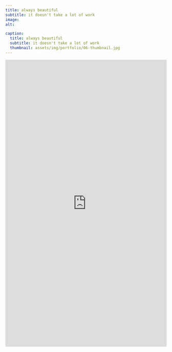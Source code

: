 ```yaml
---
title: always beautiful
subtitle: it doesn't take a lot of work
image: 
alt: 

caption:
  title: always beautiful
  subtitle: it doesn't take a lot of work
  thumbnail: assets/img/portfolio/06-thumbnail.jpg
---
```

<div style="padding:177.78% 0 0 0;position:relative;"><iframe src="https://player.vimeo.com/video/494986400?loop=1&byline=0&portrait=0" style="position:absolute;top:0;left:0;width:100%;height:100%;" frameborder="0" allow="autoplay; fullscreen" allowfullscreen></iframe></div><script src="https://player.vimeo.com/api/player.js"></script>
